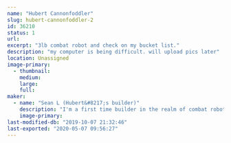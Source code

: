 ```yaml
---
name: "Hubert Cannonfoddler"
slug: hubert-cannonfoddler-2
id: 36210
status: 1
url: 
excerpt: "3lb combat robot and check on my bucket list."
description: "my computer is being difficult. will upload pics later"
location: Unassigned
image-primary:
  - thumbnail: 
    medium: 
    large: 
    full: 
maker:
  - name: "Sean L (Hubert&#8217;s builder)"
    description: "I'm a first time builder in the realm of combat robots. I have been a huge fan of combat robot for many years and didn't actually believe that i could do it until seeing 3lb bots at MakerFaire in 2018. I am excited for the chance to check (and continue to check) that of my bucket list."
    image-primary: 
last-modified-db: "2019-10-07 21:32:46"
last-exported: "2020-05-07 09:56:27"
---
```


